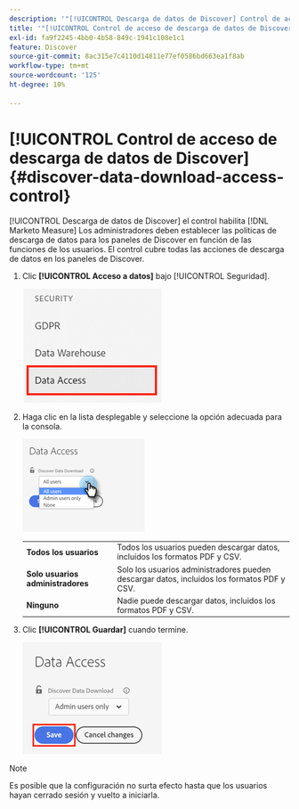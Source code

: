 ```yaml
---
description: '"[!UICONTROL Descarga de datos de Discover] Control de acceso: Marketo Measure, documentación del producto'
title: '"[!UICONTROL Control de acceso de descarga de datos de Discover"]'
exl-id: fa9f2245-4bb0-4b58-849c-1941c108e1c1
feature: Discover
source-git-commit: 8ac315e7c4110d14811e77ef0586bd663ea1f8ab
workflow-type: tm+mt
source-wordcount: '125'
ht-degree: 10%

---
```


# [!UICONTROL Control de acceso de descarga de datos de Discover] {#discover-data-download-access-control}

[!UICONTROL Descarga de datos de Discover] el control habilita [!DNL Marketo Measure] Los administradores deben establecer las políticas de descarga de datos para los paneles de Discover en función de las funciones de los usuarios. El control cubre todas las acciones de descarga de datos en los paneles de Discover.

1. Clic **[!UICONTROL Acceso a datos]** bajo [!UICONTROL Seguridad].

   ![](assets/discover-data-download-access-control-1.png)

1. Haga clic en la lista desplegable y seleccione la opción adecuada para la consola.

   ![](assets/discover-data-download-access-control-2.png)

   <table>
    <tr>
     <td><strong>Todos los usuarios</strong></td>
     <td>Todos los usuarios pueden descargar datos, incluidos los formatos PDF y CSV.</td>
    </tr>
    <tr>
     <td><strong>Solo usuarios administradores</strong></td>
     <td>Solo los usuarios administradores pueden descargar datos, incluidos los formatos PDF y CSV.</td>
    </tr>
    <tr>
     <td><strong>Ninguno</strong></td>
     <td>Nadie puede descargar datos, incluidos los formatos PDF y CSV.</td>
    </tr>
   </table>

1. Clic **[!UICONTROL Guardar]** cuando termine.

   ![](assets/discover-data-download-access-control-3.png)

>[!NOTE]
>
>Es posible que la configuración no surta efecto hasta que los usuarios hayan cerrado sesión y vuelto a iniciarla.
